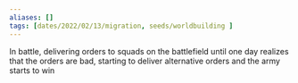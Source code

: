 ```yaml
---
aliases: []
tags: [dates/2022/02/13/migration, seeds/worldbuilding ]
---
```

 
In battle, delivering orders to squads on the battlefield until one day realizes that the orders are bad, starting to deliver alternative orders and the army starts to win